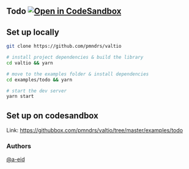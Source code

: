 ## Todo [![Open in CodeSandbox](https://img.shields.io/badge/Open%20in-CodeSandbox-blue?style=flat-square&logo=codesandbox)](https://githubbox.com/pmndrs/valtio/tree/master/examples/todo)

## Set up locally

```bash
git clone https://github.com/pmndrs/valtio

# install project dependencies & build the library
cd valtio && yarn

# move to the examples folder & install dependencies
cd examples/todo && yarn

# start the dev server
yarn start
```

## Set up on codesandbox

Link: https://githubbox.com/pmndrs/valtio/tree/master/examples/todo

### Authors

[@a-eid](https://github.com/a-eid)
